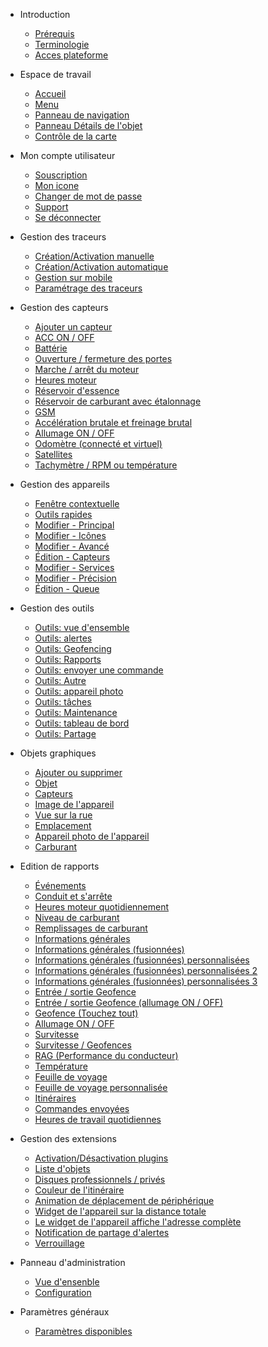 - Introduction 

  - [Prérequis](introduction.md?id=prérequis)
  - [Terminologie](introduction.md?id=terminologie)
  - [Acces plateforme](introduction.md?id=accès-à-la-plateforme)

- Espace de travail
  
  - [Accueil](espace-de-travail.md?id=ecran-d39accueil)
  - [Menu](espace-de-travail.md?id=menu)
  - [Panneau de navigation](espace-de-travail.md?id=panneau-de-navigation)
  - [Panneau Détails de l'objet](espace-de-travail.md?id=panneau-détails-de-l39objet)
  - [Contrôle de la carte](espace-de-travail.md?id=contrôle-de-la-carte)

- Mon compte utilisateur

  - [Souscription](compte-utilisateurs.md?id=souscription)
  - [Mon icone](compte-utilisateurs.md?id=mes-icônes)
  - [Changer de mot de passe](compte-utilisateurs.md?id=changer-le-mot-de-passe)
  - [Support](compte-utilisateurs.md?id=support)
  - [Se déconnecter](compte-utilisateurs.md?id=se-déconnecter)

- Gestion des traceurs

  - [Création/Activation manuelle](espace-de-travail.md?id=initialize)
  - [Création/Activation automatique](espace-de-travail.md?id=initialize)
  - [Gestion sur mobile](espace-de-travail.md?id=initialize)
  - [Paramétrage des traceurs](espace-de-travail.md?id=initialize)

- Gestion des capteurs

  - [Ajouter un capteur](espace-de-travail.md?id=initialize)
  - [ACC ON / OFF](espace-de-travail.md?id=initialize)
  - [Battérie](espace-de-travail.md?id=initialize)
  - [Ouverture / fermeture des portes](espace-de-travail.md?id=initialize)
  - [Marche / arrêt du moteur](espace-de-travail.md?id=initialize)
  - [Heures moteur](espace-de-travail.md?id=initialize)
  - [Réservoir d'essence](espace-de-travail.md?id=initialize)
  - [Réservoir de carburant avec étalonnage](espace-de-travail.md?id=initialize)
  - [GSM](espace-de-travail.md?id=initialize)
  - [Accélération brutale et freinage brutal](espace-de-travail.md?id=initialize)
  - [Allumage ON / OFF](espace-de-travail.md?id=initialize)
  - [Odomètre (connecté et virtuel)](espace-de-travail.md?id=initialize)
  - [Satellites](espace-de-travail.md?id=initialize)
  - [Tachymètre / RPM ou température](espace-de-travail.md?id=initialize)

- Gestion des appareils

  - [Fenêtre contextuelle](espace-de-travail.md?id=initialize)
  - [Outils rapides](espace-de-travail.md?id=initialize)
  - [Modifier - Principal](espace-de-travail.md?id=initialize)
  - [Modifier - Icônes](espace-de-travail.md?id=initialize)
  - [Modifier - Avancé](espace-de-travail.md?id=initialize)
  - [Édition - Capteurs](espace-de-travail.md?id=initialize)
  - [Modifier - Services](espace-de-travail.md?id=initialize)
  - [Modifier - Précision](espace-de-travail.md?id=initialize)
  - [Édition - Queue](espace-de-travail.md?id=initialize)
  
  
- Gestion des outils

  - [Outils: vue d'ensemble](gestion-geofences.md?id=initialize)
  - [Outils: alertes](gestion-geofences.md?id=initialize)
  - [Outils: Geofencing](gestion-geofences.md?id=initialize)
  - [Outils: Rapports](gestion-geofences.md?id=initialize)
  - [Outils: envoyer une commande](gestion-geofences.md?id=initialize)
  - [Outils: Autre](gestion-geofences.md?id=initialize)
  - [Outils: appareil photo](gestion-geofences.md?id=initialize)
  - [Outils: tâches](gestion-geofences.md?id=initialize)
  - [Outils: Maintenance](gestion-geofences.md?id=initialize)
  - [Outils: tableau de bord](gestion-geofences.md?id=initialize)
  - [Outils: Partage](gestion-geofences.md?id=initialize)
  
- Objets graphiques

  - [Ajouter ou supprimer](gestion-geofences.md?id=initialize)
  - [Objet](gestion-geofences.md?id=initialize)
  - [Capteurs](gestion-geofences.md?id=initialize)
  - [Image de l'appareil](gestion-geofences.md?id=initialize)
  - [Vue sur la rue](gestion-geofences.md?id=initialize)
  - [Emplacement](gestion-geofences.md?id=initialize)
  - [Appareil photo de l'appareil](gestion-geofences.md?id=initialize)
  - [Carburant](gestion-geofences.md?id=initialize)

- Edition de rapports

  - [Événements](gestion-geofences.md?id=initialize)
  - [Conduit et s'arrête](gestion-geofences.md?id=initialize)
  - [Heures moteur quotidiennement](gestion-geofences.md?id=initialize)
  - [Niveau de carburant](gestion-geofences.md?id=initialize)
  - [Remplissages de carburant](gestion-geofences.md?id=initialize)
  - [Informations générales](gestion-geofences.md?id=initialize)
  - [Informations générales (fusionnées)](gestion-geofences.md?id=initialize)
  - [Informations générales (fusionnées) personnalisées](gestion-geofences.md?id=initialize)
  - [Informations générales (fusionnées) personnalisées 2](gestion-geofences.md?id=initialize)
  - [Informations générales (fusionnées) personnalisées 3](gestion-geofences.md?id=initialize)
  - [Entrée / sortie Geofence](gestion-geofences.md?id=initialize)
  - [Entrée / sortie Geofence (allumage ON / OFF)](gestion-geofences.md?id=initialize)
  - [Geofence (Touchez tout)](gestion-geofences.md?id=initialize)
  - [Allumage ON / OFF](gestion-geofences.md?id=initialize)
  - [Survitesse](gestion-geofences.md?id=initialize)
  - [Survitesse / Geofences](gestion-geofences.md?id=initialize)
  - [RAG (Performance du conducteur)](gestion-geofences.md?id=initialize)
  - [Température](gestion-geofences.md?id=initialize)
  - [Feuille de voyage](gestion-geofences.md?id=initialize)
  - [Feuille de voyage personnalisée](gestion-geofences.md?id=initialize)
  - [Itinéraires](gestion-geofences.md?id=initialize)
  - [Commandes envoyées](gestion-geofences.md?id=initialize)
  - [Heures de travail quotidiennes](gestion-geofences.md?id=initialize)

- Gestion des extensions

  - [Activation/Désactivation plugins](gestion-geofences.md?id=initialize)
  - [Liste d'objets](gestion-geofences.md?id=initialize)
  - [Disques professionnels / privés](gestion-geofences.md?id=initialize)
  - [Couleur de l'itinéraire](gestion-geofences.md?id=initialize)
  - [Animation de déplacement de périphérique](gestion-geofences.md?id=initialize)
  - [Widget de l'appareil sur la distance totale](gestion-geofences.md?id=initialize)
  - [Le widget de l'appareil affiche l'adresse complète](gestion-geofences.md?id=initialize)
  - [Notification de partage d'alertes](gestion-geofences.md?id=initialize)
  - [Verrouillage](gestion-geofences.md?id=initialize)

- Panneau d'administration

  - [Vue d'ensenble](gestion-geofences.md?id=initialize)
  - [Configuration](gestion-geofences.md?id=initialize)
  

- Paramètres généraux

  - [Paramètres disponibles](gestion-geofences.md?id=initialize)
